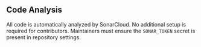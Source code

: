 ## Code Analysis

All code is automatically analyzed by SonarCloud. No additional setup is required for contributors. Maintainers must ensure the `SONAR_TOKEN` secret is present in repository settings.